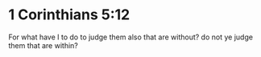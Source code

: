 # 1 Corinthians 5:12

For what have I to do to judge them also that are without? do not ye judge them that are within?